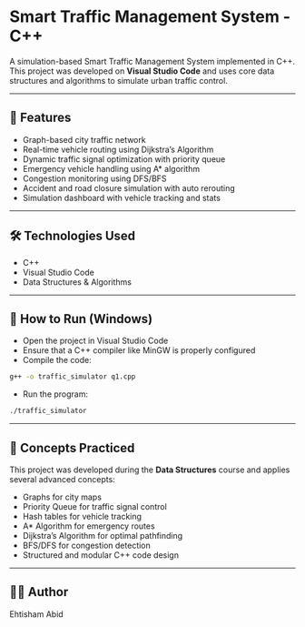 # Smart Traffic Management System - C++

A simulation-based Smart Traffic Management System implemented in C++. This project was developed on **Visual Studio Code** and uses core data structures and algorithms to simulate urban traffic control.

---

## 🚀 Features

- Graph-based city traffic network
- Real-time vehicle routing using Dijkstra’s Algorithm
- Dynamic traffic signal optimization with priority queue
- Emergency vehicle handling using A* algorithm
- Congestion monitoring using DFS/BFS
- Accident and road closure simulation with auto rerouting
- Simulation dashboard with vehicle tracking and stats

---

## 🛠 Technologies Used

- C++
- Visual Studio Code
- Data Structures & Algorithms

---

## 📁 How to Run (Windows)

- Open the project in Visual Studio Code
- Ensure that a C++ compiler like MinGW is properly configured
- Compile the code:
```bash
g++ -o traffic_simulator q1.cpp
```
- Run the program:
```bash
./traffic_simulator
```

---

## 🧠 Concepts Practiced

This project was developed during the **Data Structures** course and applies several advanced concepts:

- Graphs for city maps
- Priority Queue for traffic signal control
- Hash tables for vehicle tracking
- A* Algorithm for emergency routes
- Dijkstra’s Algorithm for optimal pathfinding
- BFS/DFS for congestion detection
- Structured and modular C++ code design

---

## 👨‍💻 Author

Ehtisham Abid

